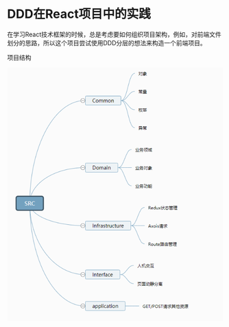 # DDD在React项目中的实践
在学习React技术框架的时候，总是考虑要如何组织项目架构，例如，对前端文件划分的思路，所以这个项目尝试使用DDD分层的想法来构造一个前端项目。

项目结构

![image-20220317202739980](/assets/structure.png)
